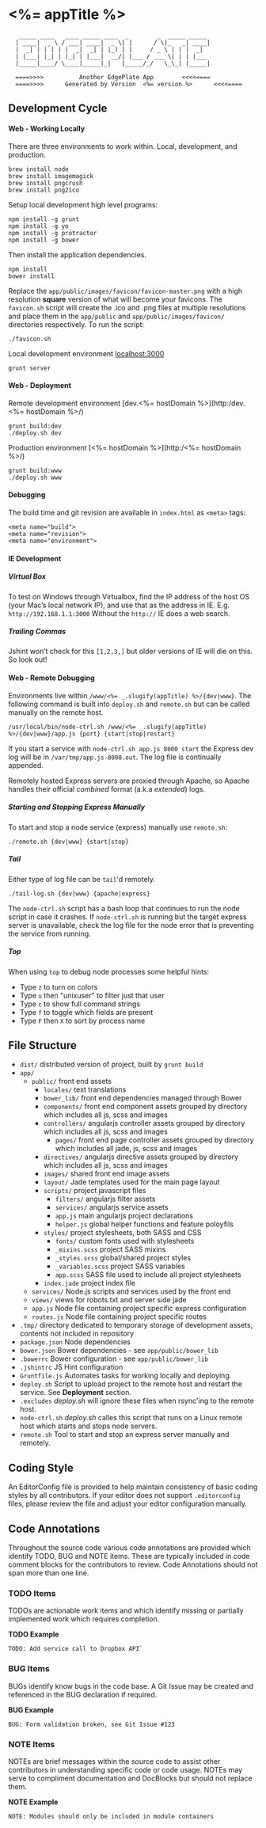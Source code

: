 # <%= appTitle %>
       _____ ____   ____ _____ ____  _        _  _____ _____
      | ____|  _ \ / ___| ____|  _ \| |      / \|_   _| ____|
      |  _| | | | | |  _|  _| | |_) | |     / _ \ | | |  _|
      | |___| |_| | |_| | |___|  __/| |___ / ___ \| | | |___
      |_____|____/ \____|_____|_|   |_____/_/   \_\_| |_____|
      
      ====>>>>          Another EdgePlate App        <<<<====
      ====>>>>      Generated by Version  <%= version %>      <<<<====

## Development Cycle

#### Web - Working Locally

There are three environments to work within. Local, development, and production. 

    brew install node
    brew install imagemagick
    brew install pngcrush
    brew install png2ico

Setup local development high level programs: 

	npm install -g grunt
	npm install -g yo
	npm install -g protractor
	npm install -g bower

Then install the application dependencies.

    npm install
    bower install

Replace the `app/public/images/favicon/favicon-master.png` with a high resolution **square** version of what will become your favicons.  The `favicon.sh` script will create the .ico and .png files at multiple resolutions and place them in the `app/public` and `app/public/images/favicon/` directories respectively. To run the script:

    ./favicon.sh

Local development environment [localhost:3000](http://localhost:3000)

    grunt server

#### Web - Deployment

Remote development environment [dev.<%= hostDomain %>](http:/dev.<%= hostDomain %>/)

	grunt build:dev
    ./deploy.sh dev 

Production environment [<%= hostDomain %>](http:/<%= hostDomain %>/)

	grunt build:www
    ./deploy.sh www

#### Debugging 
The build time and git revision are available in `index.html` as `<meta>` tags:

    <meta name="build">
    <meta name="revision">
    <meta name="environment">

#### IE Development

##### Virtual Box

To test on Windows through Virtualbox, find the IP address of the host OS (your Mac’s local network IP), and use that as the address in IE. E.g. `http://192.168.1.1:3000` Without the `http://` IE does a web search. 

##### Trailing Commas

Jshint won’t check for this `[1,2,3,]` but older versions of IE will die on this. So look out!

#### Web - Remote Debugging

Environments live within `/www/<%= _.slugify(appTitle) %>/{dev|www}`. The following command is built into `deploy.sh` and `remote.sh` but can be called manually on the remote host. 

    /usr/local/bin/node-ctrl.sh /www/<%= _.slugify(appTitle) %>/{dev|www}/app.js {port} {start|stop|restart}

If you start a service with `node-ctrl.sh app.js 8000 start` the Express dev log will be in `/var/tmp/app.js-8000.out`. The log file is continually appended. 

Remotely hosted Express servers are proxied through Apache, so Apache handles their official *combined* format (a.k.a *extended*) logs.


##### Starting and Stopping Express Manually
To start and stop a node service (express) manually use `remote.sh`:

    ./remote.sh {dev|www} {start|stop}

##### Tail
Either type of log file can be `tail`'d remotely. 

    ./tail-log.sh {dev|www} {apache|express}

The `node-ctrl.sh` script has a bash loop that continues to run the node script in case it crashes. If `node-ctrl.sh` is running but the target express server is unavailable, check the log file for the node error that is preventing the service from running. 

##### Top
When using `top` to debug node processes some helpful hints:

* Type `z` to turn on colors
* Type `u` then "unixuser" to filter just that user
* Type `c` to show full command strings
* Type `f` to toggle which fields are present
* Type `F` then `X` to sort by process name
      
## File Structure

- `dist/` distributed version of project, built by `grunt build`
- `app/`
    - `public/` front end assets
    	- `locales/` text translations
        - `bower_lib/` front end dependencies managed through Bower
        - `components/` front end component assets grouped by directory which includes all js, scss and images
        - `controllers/` angularjs controller assets grouped by directory which includes all js, scss and images
            - `pages/` front end page controller assets grouped by directory which includes all jade, js, scss and images
        - `directives/` angularjs directive assets grouped by directory which includes all js, scss and images
        - `images/` shared front end image assets
        - `layout/` Jade templates used for the main page layout
        - `scripts/` project javascript files
            - `filters/` angularjs filter assets
            - `services/` angularjs service assets
            - `app.js` main angularjs project declarations
            - `helper.js` global helper functions and feature poloyfils
        - `styles/` project stylesheets, both SASS and CSS
            - `fonts/` custom fonts used with stylesheets
            - `_mixins.scss` project SASS mixins
            - `_styles.scss` global/shared project styles
            - `_variables.scss` project SASS variables
            - `app.scss` SASS file used to include all project stylesheets
        - `index.jade` project index file
    - `services/` Node.js scripts and services used by the front end
    - `views/` views for robots.txt and server side jade
    - `app.js` Node file containing project specific express configuration
    - `routes.js` Node file containing project specific routes
- `.tmp/` directory dedicated to temporary storage of development assets, contents not included in repository
- `package.json` Node dependencies
- `bower.json` Bower dependencies - see `app/public/bower_lib`
- `.bowerrc` Bower configuration - see `app/public/bower_lib`
- `.jshintrc` JS Hint configuration
- `Gruntfile.js` Automates tasks for working locally and deploying. 
- `deploy.sh` Script to upload project to the remote host and restart the service. See **Deployment** section. 
- `.excludes` *deploy.sh* will ignore these files when rsync'ing to the remote host.
- `node-ctrl.sh` *deploy.sh* calles this script that runs on a Linux remote host which starts and stops node servers.
- `remote.sh` Tool to start and stop an express server manually and remotely.


## Coding Style

An EditorConfig file is provided to help maintain consistency of basic coding styles by all contributors. If your editor does not support `.editorconfig` files, please review the file and adjust your editor configuration manually.

## Code Annotations

Throughout the source code various code annotations are provided which identify TODO, BUG and NOTE items. These are typically included in code comment blocks for the contributors to review. Code Annotations should not span more than one line.

### TODO Items

TODOs are actionable work items and which identify missing or partially implemented work which requires completion.

__TODO Example__

    TODO: Add service call to Dropbox API`

### BUG Items

BUGs identify know bugs in the code base. A Git Issue may be created and referenced in the BUG declaration if required.

__BUG Example__

    BUG: Form validation broken, see Git Issue #123

### NOTE Items

NOTEs are brief messages within the source code to assist other contributors in understanding specific code or code usage. NOTEs may serve to compliment documentation and DocBlocks but should not replace them.

__NOTE Example__

    NOTE: Modules should only be included in module containers
